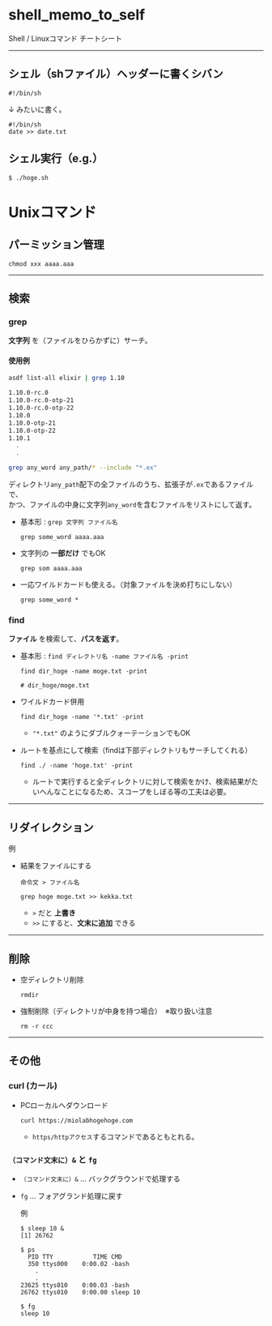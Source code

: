 # shell_memo_to_self

Shell / Linuxコマンド チートシート

---

## シェル（shファイル）ヘッダーに書くシバン

`#!/bin/sh`

↓ みたいに書く。
```shell
#!/bin/sh
date >> date.txt
```

## シェル実行（e.g.）

  `$ ./hoge.sh`

# Unixコマンド

## パーミッション管理

```
chmod xxx aaaa.aaa
```


---

## 検索

### grep

__文字列__ を（ファイルをひらかずに）サーチ。

#### 使用例

  ```bash
  asdf list-all elixir | grep 1.10

  1.10.0-rc.0
  1.10.0-rc.0-otp-21
  1.10.0-rc.0-otp-22
  1.10.0
  1.10.0-otp-21
  1.10.0-otp-22
  1.10.1
    .
    .
  ```

  ```bash
  grep any_word any_path/* --include "*.ex"
  ```

  ディレクトリ`any_path`配下の全ファイルのうち、拡張子が`.ex`であるファイルで、  
  かつ、ファイルの中身に文字列`any_word`を含むファイルをリストにして返す。

- 基本形 : `grep 文字列 ファイル名`
  ```
  grep some_word aaaa.aaa
  ```

- 文字列の __一部だけ__ でもOK
  ```
  grep som aaaa.aaa
  ```

- 一応ワイルドカードも使える。（対象ファイルを決め打ちにしない）
  ```
  grep some_word *
  ```


### find

__ファイル__ を検索して、__パスを返す__。

- 基本形 : `find ディレクトリ名 -name ファイル名 -print`
  ```
  find dir_hoge -name moge.txt -print

  # dir_hoge/moge.txt
  ```

- ワイルドカード併用

  `find dir_hoge -name '*.txt' -print`
  - `"*.txt"` のようにダブルクォーテーションでもOK

- ルートを基点にして検索（findは下部ディレクトリもサーチしてくれる）

  `find ./ -name 'hoge.txt' -print`
  - ルートで実行すると全ディレクトリに対して検索をかけ、検索結果がたいへんなことになるため、スコープをしぼる等の工夫は必要。


---

## リダイレクション

例

- 結果をファイルにする

  `命令文 > ファイル名`
    ```
    grep hoge moge.txt >> kekka.txt
    ```

    - `>` だと __上書き__
    - `>>` にすると、__文末に追加__ できる

---

## 削除

- 空ディレクトリ削除

  `rmdir`

- 強制削除（ディレクトリが中身を持つ場合）　※取り扱い注意

  `rm -r ccc`


---

## その他

### curl (カール)
- PCローカルへダウンロード
  ```
  curl https://miolabhogehoge.com
  ```
  - `https/httpアクセス`するコマンドであるともとれる。

### `（コマンド文末に）&` と `fg`

- `（コマンド文末に）&` ... バックグラウンドで処理する
- `fg` ... フォアグランド処理に戻す

  例

  ```terminal
  $ sleep 10 &
  [1] 26762

  $ ps
    PID TTY           TIME CMD
    350 ttys000    0:00.02 -bash
      .
      .
  23625 ttys010    0:00.03 -bash
  26762 ttys010    0:00.00 sleep 10

  $ fg
  sleep 10
  ```

